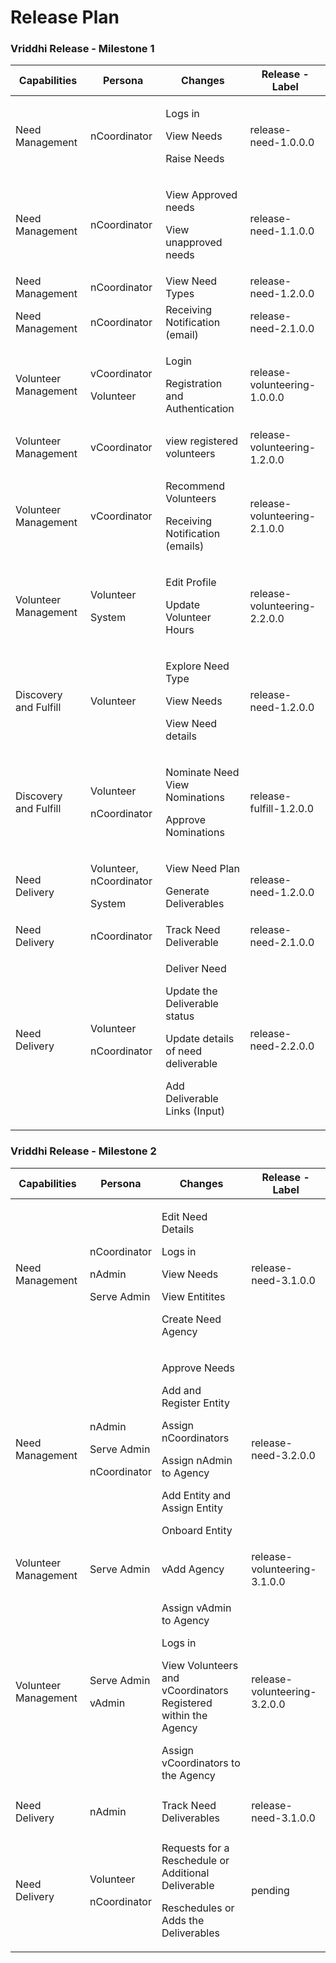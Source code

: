 # Release Plan

### Vriddhi Release - Milestone 1

| Capabilities          | Persona                                                           | Changes                                                                                                                                     | Release - Label              |
| --------------------- | ----------------------------------------------------------------- | ------------------------------------------------------------------------------------------------------------------------------------------- | ---------------------------- |
| Need Management       | nCoordinator                                                      | <p>Logs in</p><p>View Needs</p><p>Raise Needs</p>                                                                                           | release-need-1.0.0.0         |
| Need Management       | nCoordinator                                                      | <p>View Approved needs</p><p>View unapproved needs</p>                                                                                      | release-need-1.1.0.0         |
| Need Management       | nCoordinator                                                      | View Need Types                                                                                                                             | release-need-1.2.0.0         |
| Need Management       | nCoordinator                                                      | Receiving Notification (email)                                                                                                              | release-need-2.1.0.0         |
| Volunteer Management  | <p>vCoordinator </p><p></p><p></p><p>Volunteer</p>                | <p>Login </p><p></p><p>Registration and Authentication</p>                                                                                  | release-volunteering-1.0.0.0 |
| Volunteer Management  | vCoordinator                                                      | view registered volunteers                                                                                                                  | release-volunteering-1.2.0.0 |
| Volunteer Management  | vCoordinator                                                      | <p>Recommend Volunteers</p><p>Receiving Notification (emails)</p>                                                                           | release-volunteering-2.1.0.0 |
| Volunteer Management  | <p>Volunteer </p><p></p><p>System</p>                             | <p>Edit Profile </p><p></p><p>Update Volunteer Hours</p>                                                                                    | release-volunteering-2.2.0.0 |
| Discovery and Fulfill | <p>Volunteer </p><p></p><p></p>                                   | <p>Explore Need Type</p><p>View Needs</p><p>View Need details</p>                                                                           | release-need-1.2.0.0         |
| Discovery and Fulfill | <p>Volunteer</p><p></p><p>nCoordinator</p>                        | <p>Nominate Need View Nominations</p><p>Approve Nominations</p>                                                                             | release-fulfill-1.2.0.0      |
| Need Delivery         | <p>Volunteer, nCoordinator</p><p></p><p>System</p><p></p>         | <p>View Need Plan</p><p></p><p></p><p>Generate Deliverables</p>                                                                             | release-need-1.2.0.0         |
| Need Delivery         | nCoordinator                                                      | Track Need Deliverable                                                                                                                      | release-need-2.1.0.0         |
| Need Delivery         | <p>Volunteer  </p><p></p><p></p><p></p><p></p><p>nCoordinator</p> | <p>Deliver Need</p><p>Update the Deliverable status</p><p>Update details of need deliverable</p><p></p><p>Add Deliverable Links (Input)</p> | release-need-2.2.0.0         |

### Vriddhi Release - Milestone 2

| Capabilities         | Persona                                                                                                                | Changes                                                                                                                                                                           | Release - Label              |
| -------------------- | ---------------------------------------------------------------------------------------------------------------------- | --------------------------------------------------------------------------------------------------------------------------------------------------------------------------------- | ---------------------------- |
| Need Management      | <p></p><p>nCoordinator</p><p></p><p>nAdmin </p><p></p><p></p><p>Serve Admin</p>                                        | <p>Edit Need Details</p><p></p><p>Logs in</p><p>View Needs</p><p>View Entitites</p><p></p><p>Create Need Agency</p>                                                               | release-need-3.1.0.0         |
| Need Management      | <p>nAdmin   </p><p></p><p></p><p></p><p></p><p></p><p></p><p></p><p>Serve Admin </p><p> </p><p></p><p>nCoordinator</p> | <p>Approve Needs</p><p>Add and Register Entity</p><p>Assign nCoordinators</p><p></p><p>Assign nAdmin to Agency</p><p>Add Entity and Assign Entity</p><p></p><p>Onboard Entity</p> | release-need-3.2.0.0         |
| Volunteer Management | <p></p><p>Serve Admin</p><p></p>                                                                                       | vAdd Agency                                                                                                                                                                       | release-volunteering-3.1.0.0 |
| Volunteer Management | <p>Serve Admin  </p><p></p><p></p><p></p><p></p><p></p><p></p><p></p><p>vAdmin</p>                                     | <p>Assign vAdmin to Agency</p><p></p><p>Logs in</p><p>View Volunteers and vCoordinators Registered within the Agency</p><p>Assign vCoordinators to the Agency</p>                 | release-volunteering-3.2.0.0 |
| Need Delivery        | <p></p><p>nAdmin</p>                                                                                                   | Track Need Deliverables                                                                                                                                                           | release-need-3.1.0.0         |
| Need Delivery        | <p>Volunteer  </p><p></p><p></p><p></p><p></p><p>nCoordinator</p>                                                      | <p>Requests for a Reschedule or Additional Deliverable</p><p></p><p></p><p>Reschedules or Adds the Deliverables</p>                                                               | pending                      |
